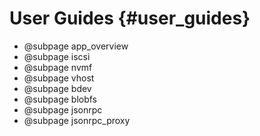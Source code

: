# User Guides {#user_guides}

- @subpage app_overview
- @subpage iscsi
- @subpage nvmf
- @subpage vhost
- @subpage bdev
- @subpage blobfs
- @subpage jsonrpc
- @subpage jsonrpc_proxy
